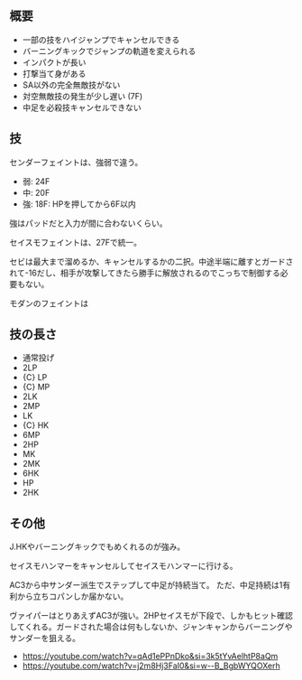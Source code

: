 ## 概要

- 一部の技をハイジャンプでキャンセルできる
- バーニングキックでジャンプの軌道を変えられる
- インパクトが長い
- 打撃当て身がある
- SA以外の完全無敵技がない
- 対空無敵技の発生が少し遅い (7F)
- 中足を必殺技キャンセルできない

## 技

センダーフェイントは、強弱で違う。

- 弱: 24F
- 中: 20F
- 強: 18F: HPを押してから6F以内

強はパッドだと入力が間に合わないくらい。

セイスモフェイントは、27Fで統一。

セビは最大まで溜めるか、キャンセルするかの二択。中途半端に離すとガードされて-16だし、相手が攻撃してきたら勝手に解放されるのでこっちで制御する必要もない。

モダンのフェイントは

## 技の長さ

- 通常投げ
- 2LP
- {C} LP
- {C} MP
- 2LK
- 2MP
- LK
- {C} HK
- 6MP
- 2HP
- MK
- 2MK
- 6HK
- HP
- 2HK

## その他

J.HKやバーニングキックでもめくれるのが強み。

セイスモハンマーをキャンセルしてセイスモハンマーに行ける。

AC3から中サンダー派生でステップして中足が持続当て。
ただ、中足持続は1有利から立ちコパンしか届かない。

ヴァイパーはとりあえずAC3が強い。2HPセイスモが下段で、しかもヒット確認してくれる。ガードされた場合は何もしないか、ジャンキャンからバーニングやサンダーを狙える。

- https://youtube.com/watch?v=qAd1ePPnDko&si=3k5tYvAelhtP8aQm
- https://youtube.com/watch?v=j2m8Hj3FaI0&si=w--B_BgbWYQOXerh
